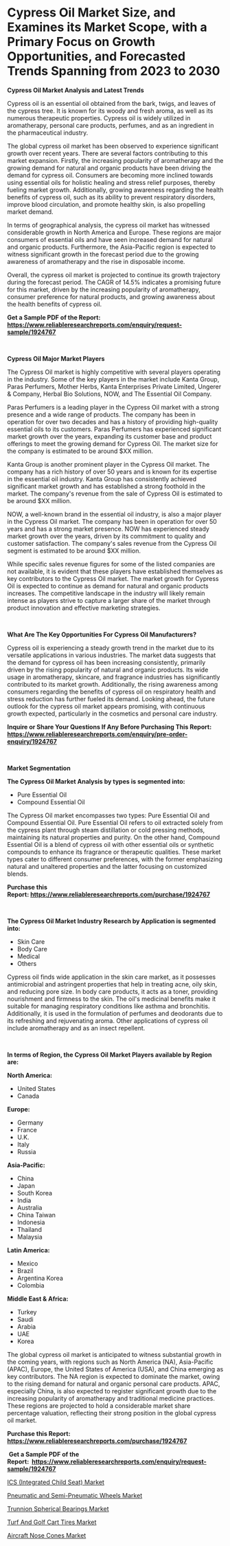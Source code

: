 <p><h1>Cypress Oil Market Size, and Examines its Market Scope, with a Primary Focus on Growth Opportunities, and Forecasted Trends Spanning from 2023 to 2030</h1></p><p><strong>Cypress Oil Market Analysis and Latest Trends</strong></p>
<p><p>Cypress oil is an essential oil obtained from the bark, twigs, and leaves of the cypress tree. It is known for its woody and fresh aroma, as well as its numerous therapeutic properties. Cypress oil is widely utilized in aromatherapy, personal care products, perfumes, and as an ingredient in the pharmaceutical industry.</p><p>The global cypress oil market has been observed to experience significant growth over recent years. There are several factors contributing to this market expansion. Firstly, the increasing popularity of aromatherapy and the growing demand for natural and organic products have been driving the demand for cypress oil. Consumers are becoming more inclined towards using essential oils for holistic healing and stress relief purposes, thereby fueling market growth. Additionally, growing awareness regarding the health benefits of cypress oil, such as its ability to prevent respiratory disorders, improve blood circulation, and promote healthy skin, is also propelling market demand.</p><p>In terms of geographical analysis, the cypress oil market has witnessed considerable growth in North America and Europe. These regions are major consumers of essential oils and have seen increased demand for natural and organic products. Furthermore, the Asia-Pacific region is expected to witness significant growth in the forecast period due to the growing awareness of aromatherapy and the rise in disposable income.</p><p>Overall, the cypress oil market is projected to continue its growth trajectory during the forecast period. The CAGR of 14.5% indicates a promising future for this market, driven by the increasing popularity of aromatherapy, consumer preference for natural products, and growing awareness about the health benefits of cypress oil.</p></p>
<p><strong>Get a Sample PDF of the Report:&nbsp; <a href="https://www.reliableresearchreports.com/enquiry/request-sample/1924767">https://www.reliableresearchreports.com/enquiry/request-sample/1924767</a></strong></p>
<p>&nbsp;</p>
<p><strong>Cypress Oil Major Market Players</strong></p>
<p><p>The Cypress Oil market is highly competitive with several players operating in the industry. Some of the key players in the market include Kanta Group, Paras Perfumers, Mother Herbs, Kanta Enterprises Private Limited, Ungerer & Company, Herbal Bio Solutions, NOW, and The Essential Oil Company.</p><p>Paras Perfumers is a leading player in the Cypress Oil market with a strong presence and a wide range of products. The company has been in operation for over two decades and has a history of providing high-quality essential oils to its customers. Paras Perfumers has experienced significant market growth over the years, expanding its customer base and product offerings to meet the growing demand for Cypress Oil. The market size for the company is estimated to be around $XX million.</p><p>Kanta Group is another prominent player in the Cypress Oil market. The company has a rich history of over 50 years and is known for its expertise in the essential oil industry. Kanta Group has consistently achieved significant market growth and has established a strong foothold in the market. The company's revenue from the sale of Cypress Oil is estimated to be around $XX million.</p><p>NOW, a well-known brand in the essential oil industry, is also a major player in the Cypress Oil market. The company has been in operation for over 50 years and has a strong market presence. NOW has experienced steady market growth over the years, driven by its commitment to quality and customer satisfaction. The company's sales revenue from the Cypress Oil segment is estimated to be around $XX million.</p><p>While specific sales revenue figures for some of the listed companies are not available, it is evident that these players have established themselves as key contributors to the Cypress Oil market. The market growth for Cypress Oil is expected to continue as demand for natural and organic products increases. The competitive landscape in the industry will likely remain intense as players strive to capture a larger share of the market through product innovation and effective marketing strategies.</p></p>
<p>&nbsp;</p>
<p><strong>What Are The Key Opportunities For Cypress Oil Manufacturers?</strong></p>
<p><p>Cypress oil is experiencing a steady growth trend in the market due to its versatile applications in various industries. The market data suggests that the demand for cypress oil has been increasing consistently, primarily driven by the rising popularity of natural and organic products. Its wide usage in aromatherapy, skincare, and fragrance industries has significantly contributed to its market growth. Additionally, the rising awareness among consumers regarding the benefits of cypress oil on respiratory health and stress reduction has further fueled its demand. Looking ahead, the future outlook for the cypress oil market appears promising, with continuous growth expected, particularly in the cosmetics and personal care industry.</p></p>
<p><strong>Inquire or Share Your Questions If Any Before Purchasing This Report: <a href="https://www.reliableresearchreports.com/enquiry/pre-order-enquiry/1924767">https://www.reliableresearchreports.com/enquiry/pre-order-enquiry/1924767</a></strong></p>
<p>&nbsp;</p>
<p><strong>Market Segmentation</strong></p>
<p><strong>The Cypress Oil Market Analysis by types is segmented into:</strong></p>
<p><ul><li>Pure Essential Oil</li><li>Compound Essential Oil</li></ul></p>
<p><p>The Cypress Oil market encompasses two types: Pure Essential Oil and Compound Essential Oil. Pure Essential Oil refers to oil extracted solely from the cypress plant through steam distillation or cold pressing methods, maintaining its natural properties and purity. On the other hand, Compound Essential Oil is a blend of cypress oil with other essential oils or synthetic compounds to enhance its fragrance or therapeutic qualities. These market types cater to different consumer preferences, with the former emphasizing natural and unaltered properties and the latter focusing on customized blends.</p></p>
<p><strong>Purchase this Report:&nbsp;<a href="https://www.reliableresearchreports.com/purchase/1924767">https://www.reliableresearchreports.com/purchase/1924767</a></strong></p>
<p>&nbsp;</p>
<p><strong>The Cypress Oil Market Industry Research by Application is segmented into:</strong></p>
<p><ul><li>Skin Care</li><li>Body Care</li><li>Medical</li><li>Others</li></ul></p>
<p><p>Cypress oil finds wide application in the skin care market, as it possesses antimicrobial and astringent properties that help in treating acne, oily skin, and reducing pore size. In body care products, it acts as a toner, providing nourishment and firmness to the skin. The oil's medicinal benefits make it suitable for managing respiratory conditions like asthma and bronchitis. Additionally, it is used in the formulation of perfumes and deodorants due to its refreshing and rejuvenating aroma. Other applications of cypress oil include aromatherapy and as an insect repellent.</p></p>
<p>&nbsp;</p>
<p><strong>In terms of Region, the Cypress Oil Market Players available by Region are:</strong></p>
<p>
    <p> <strong> North America: </strong>
        <ul>
            <li>United States</li>
            <li>Canada</li>
        </ul>
        </p> 
    <p> <strong> Europe: </strong>
        <ul>
            <li>Germany</li>
            <li>France</li>
            <li>U.K.</li>
            <li>Italy</li>
            <li>Russia</li>
        </ul>
        </p> 
    <p> <strong> Asia-Pacific: </strong>
        <ul>
            <li>China</li>
            <li>Japan</li>
            <li>South Korea</li>
            <li>India</li>
            <li>Australia</li>
            <li>China Taiwan</li>
            <li>Indonesia</li>
            <li>Thailand</li>
            <li>Malaysia</li>
        </ul>
        </p> 
    <p> <strong> Latin America: </strong>
        <ul>
            <li>Mexico</li>
            <li>Brazil</li>
            <li>Argentina Korea</li>
            <li>Colombia</li>
        </ul>
        </p> 
    <p> <strong> Middle East & Africa: </strong>
        <ul>
            <li>Turkey</li>
            <li>Saudi</li>
            <li>Arabia</li>
            <li>UAE</li>
            <li>Korea</li>
        </ul>
    </p>
    </p>
<p><p>The global cypress oil market is anticipated to witness substantial growth in the coming years, with regions such as North America (NA), Asia-Pacific (APAC), Europe, the United States of America (USA), and China emerging as key contributors. The NA region is expected to dominate the market, owing to the rising demand for natural and organic personal care products. APAC, especially China, is also expected to register significant growth due to the increasing popularity of aromatherapy and traditional medicine practices. These regions are projected to hold a considerable market share percentage valuation, reflecting their strong position in the global cypress oil market.</p></p>
<p><strong>Purchase this Report: <a href="https://www.reliableresearchreports.com/purchase/1924767">https://www.reliableresearchreports.com/purchase/1924767</a></strong></p>
<p>&nbsp;<strong>Get a Sample PDF of the Report:&nbsp;&nbsp;<a href="https://www.reliableresearchreports.com/enquiry/request-sample/1924767">https://www.reliableresearchreports.com/enquiry/request-sample/1924767</a></strong></p>
<p><strong></strong></p>
<p><p><a href="https://medium.com/@colinom786578/ics-integrated-child-seat-market-share-evolution-and-market-growth-trends-2023-2030-61816955d397">ICS (Integrated Child Seat) Market</a></p><p><a href="https://medium.com/@crystalellis1905/pneumatic-and-semi-pneumatic-wheels-market-analysis-and-sze-forecasted-for-period-from-2023-to-2030-52d12afcf840">Pneumatic and Semi-Pneumatic Wheels Market</a></p><p><a href="https://medium.com/@bradomar67436/trunnion-spherical-bearings-market-competitive-analysis-market-trends-and-forecast-to-2030-a68361c73a14">Trunnion Spherical Bearings Market</a></p><p><a href="https://medium.com/@debradaniels04/turf-and-golf-cart-tires-market-trends-forecast-and-competitive-analysis-to-2030-29355f1165da">Turf And Golf Cart Tires Market</a></p><p><a href="https://medium.com/@sandramurphy56/aircraft-nose-cones-market-share-evolution-and-market-growth-trends-2023-2030-91dcb5060d6c">Aircraft Nose Cones Market</a></p></p>